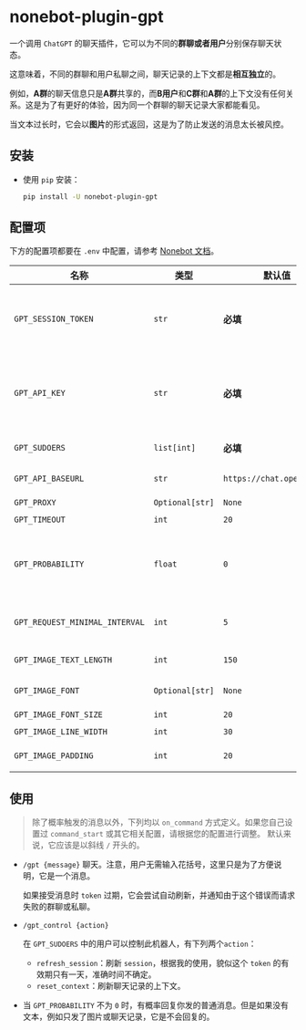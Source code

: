 # nonebot-plugin-gpt

一个调用 `ChatGPT` 的聊天插件，它可以为不同的**群聊或者用户**分别保存聊天状态。

这意味着，不同的群聊和用户私聊之间，聊天记录的上下文都是**相互独立**的。

例如，**A群**的聊天信息只是**A群**共享的，而**B用户**和**C群**和**A群**的上下文没有任何关系。这是为了有更好的体验，因为同一个群聊的聊天记录大家都能看见。

当文本过长时，它会以**图片**的形式返回，这是为了防止发送的消息太长被风控。

## 安装

+ 使用 `pip` 安装：
  
  ```bash
  pip install -U nonebot-plugin-gpt
  ```


## 配置项

下方的配置项都要在 `.env` 中配置，请参考 [Nonebot 文档](https://v2.nonebot.dev/docs/tutorial/configuration#%E9%85%8D%E7%BD%AE%E6%96%B9%E5%BC%8F)。

| 名称                             | 类型              | 默认值                       | 描述                                                                                                                                                           |
|--------------------------------|-----------------|---------------------------|--------------------------------------------------------------------------------------------------------------------------------------------------------------|
| `GPT_SESSION_TOKEN`            | `str`           | **必填**                    | 在 [https://chat.openai.com/chat](https://chat.openai.com/chat) 下，把 `F12` -> `Application` -> `Cookies` -> `__Secure-next-auth.session-token` 的内容复制下来，填入此配置项。 |
| `GPT_API_KEY`                  | `str`           | **必填**                    | 到 [https://beta.openai.com/account/api-keys](https://beta.openai.com/account/api-keys) 生成你的 `API Key`，填入此配置项。                                                |
| `GPT_SUDOERS`                  | `list[int]`     | **必填**                    | 一个有权限控制此机器人的QQ号列表，例如`[123, 456]`。                                                                                                                            |
| `GPT_API_BASEURL`              | `str`           | `https://chat.openai.com` | 你可以用这个配置反代，默认使用官方链接，也就是不走代理。                                                                                                                                 |
| `GPT_PROXY`                    | `Optional[str]` | `None`                    | 代理，为 `None` 即默认情况不走代理。                                                                                                                                       |
| `GPT_TIMEOUT`                  | `int`           | `20`                      | 超时时间，单位为秒。                                                                                                                                                   |
| `GPT_PROBABILITY`              | `float`         | `0`                       | 回复普通消息的概率，默认为 `0` 概率，也就是不回复。我觉得这个功能其实不太好，但是考虑到某些人可能想要以这种方式与机器人互动，还是加上了这个配置项，并且必须你手动开启。                                                                       |
| `GPT_REQUEST_MINIMAL_INTERVAL` | `int`           | `5`                       | 每个请求最短的间隔，单位为秒。为了尽可能地防止频繁请求，最好有这样一个间隔。当然你完全可以把它设置为 `0` 秒。                                                                                                    |
| `GPT_IMAGE_TEXT_LENGTH`        | `int`           | `150`                     | 当文本长度大于等于这个数字时，会被转为图片发送。                                                                                                                                     |
| `GPT_IMAGE_FONT`               | `Optional[str]` | `None`                    | 图片文本的字体，默认为本项目内置的思源黑体。                                                                                                                                       |
| `GPT_IMAGE_FONT_SIZE`          | `int`           | `20`                      | 字体大小。                                                                                                                                                        |
| `GPT_IMAGE_LINE_WIDTH`         | `int`           | `30`                      | 每行有几个字符。                                                                                                                                                     |
| `GPT_IMAGE_PADDING`            | `int`           | `20`                      | 图片四周的空白大小，以及每行之间的间距。                                                                                                                                         |

## 使用

> 除了概率触发的消息以外，下列均以 `on_command` 方式定义。如果您自己设置过 `command_start` 或其它相关配置，请根据您的配置进行调整。
> 默认来说，它应该是以斜线 `/` 开头的。

+ `/gpt {message}`
  聊天。注意，用户无需输入花括号，这里只是为了方便说明，它是一个消息。

  如果接受消息时 `token` 过期，它会尝试自动刷新，并通知由于这个错误而请求失败的群聊或私聊。

+ `/gpt_control {action}`

  在 `GPT_SUDOERS` 中的用户可以控制此机器人，有下列两个`action`：

  + `refresh_session`：刷新 `session`，根据我的使用，貌似这个 `token` 的有效期只有一天，准确时间不确定。
  + `reset_context`：刷新聊天记录的上下文。

+ 当 `GPT_PROBABILITY` 不为 `0` 时，有概率回复你发的普通消息。但是如果没有文本，例如只发了图片或聊天记录，它是不会回复的。
